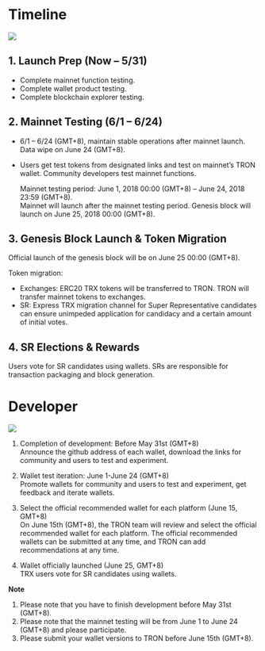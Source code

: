 # Timeline

![](https://raw.githubusercontent.com/tronprotocol/Documentation/master/images/Guidance_After_TRON_Mainnet_Launch/Timeline.png)

## 1. Launch Prep (Now – 5/31)

+ Complete mainnet function testing.
+ Complete wallet product testing.
+ Complete blockchain explorer testing.

## 2. Mainnet Testing (6/1 – 6/24)

+ 6/1 – 6/24 (GMT+8), maintain stable operations after mainnet launch. Data wipe on June 24 (GMT+8).
+ Users get test tokens from designated links and test on mainnet’s TRON wallet. Community developers test mainnet functions.

    Mainnet testing period: June 1, 2018 00:00 (GMT+8) – June 24, 2018 23:59 (GMT+8).  
    Mainnet will launch after the mainnet testing period. Genesis block will launch on June 25, 2018 00:00 (GMT+8).

## 3. Genesis Block Launch & Token Migration

Official launch of the genesis block will be on June 25 00:00 (GMT+8).  

Token migration:
+ Exchanges: ERC20 TRX tokens will be transferred to TRON. TRON will transfer mainnet tokens to exchanges.
+ SR: Express TRX migration channel for Super Representative candidates can ensure unimpeded application for candidacy and a certain amount of initial votes.

## 4. SR Elections & Rewards

Users vote for SR candidates using wallets. SRs are responsible for transaction packaging and block generation.

# Developer

![](https://raw.githubusercontent.com/tronprotocol/Documentation/master/images/Guidance_After_TRON_Mainnet_Launch/Guidance_for_developer.png)

1.	Completion of development: Before May 31st (GMT+8)  
Announce the github address of each wallet, download the links for community and users to test and experiment.

2.	Wallet test iteration: June 1-June 24 (GMT+8)  
Promote wallets for community and users to test and experiment, get feedback and iterate wallets.

3.	Select the official recommended wallet for each platform (June 15, GMT+8)  
On June 15th (GMT+8), the TRON team will review and select the official recommended wallet for each platform. The official recommended wallets can be submitted at any time, and TRON can add recommendations at any time. 

4.	Wallet officially launched (June 25, GMT+8)  
TRX users vote for SR candidates using wallets.

**Note** 
1.	Please note that you have to finish development before May 31st (GMT+8). 
2.	Please note that the mainnet testing will be from June 1 to June 24 (GMT+8) and please participate. 
3.	Please submit your wallet versions to TRON before June 15th (GMT+8). 














